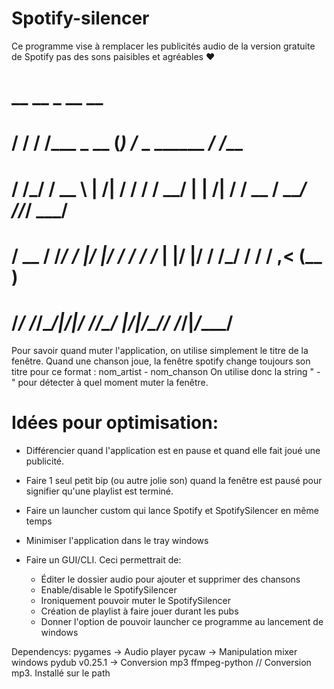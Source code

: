 # Spotify-silencer
Ce programme vise à remplacer les publicités audio de la version gratuite de Spotify pas des sons paisibles et agréables ♥

#     __  __                 _ __                         __       
#    / / / /___ _      __   (_) /_   _      ______  _____/ /_______
#   / /_/ / __ \ | /| / /  / / __/  | | /| / / __ \/ ___/ //_/ ___/
#  / __  / /_/ / |/ |/ /  / / /_    | |/ |/ / /_/ / /  / ,< (__  ) 
# /_/ /_/\____/|__/|__/  /_/\__/    |__/|__/\____/_/  /_/|_/____/  
                                                                 

Pour savoir quand muter l'application, on utilise simplement le titre de la fenêtre.
Quand une chanson joue, la fenêtre spotify change toujours son titre pour ce format : nom_artist - nom_chanson
On utilise donc la string " - " pour détecter à quel moment muter la fenêtre.

# Idées pour optimisation:
- Différencier quand l'application est en pause et quand elle fait joué une publicité. 
- Faire 1 seul petit bip (ou autre jolie son) quand la fenêtre est pausé pour signifier qu'une playlist est terminé.
- Faire un launcher custom qui lance Spotify et SpotifySilencer en même temps
- Minimiser l'application dans le tray windows

- Faire un GUI/CLI. Ceci permettrait de:
	- Éditer le dossier audio pour ajouter et supprimer des chansons
	- Enable/disable le SpotifySilencer
	- Ironiquement pouvoir muter le SpotifySilencer
	- Création de playlist à faire jouer durant les pubs
	- Donner l'option de pouvoir launcher ce programme au lancement de windows


Dependencys: 
 pygames 	-> Audio player
 pycaw 		-> Manipulation mixer windows
 pydub  v0.25.1 -> Conversion mp3
 ffmpeg-python // Conversion mp3. Installé sur le path